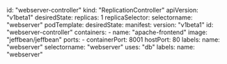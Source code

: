 id: "webserver-controller"
kind: "ReplicationController"
apiVersion: "v1beta1"
desiredState:
  replicas: 1
  replicaSelector:
    selectorname: "webserver"
  podTemplate:
    desiredState:
      manifest:
        version: "v1beta1"
        id: "webserver-controller"
        containers:
          - name: "apache-frontend"
            image: "jeffbean/jeffbean"
            ports:
              - containerPort: 8001
                hostPort: 80
    labels:
      name: "webserver"
      selectorname: "webserver"
      uses: "db"
  labels:
    name: "webserver"